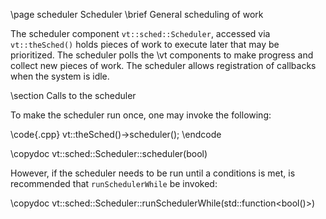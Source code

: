 \page scheduler Scheduler
\brief General scheduling of work

The scheduler component `vt::sched::Scheduler`, accessed via `vt::theSched()`
holds pieces of work to execute later that may be prioritized. The scheduler
polls the \vt components to make progress and collect new pieces of work. The
scheduler allows registration of callbacks when the system is idle.

\section Calls to the scheduler

To make the scheduler run once, one may invoke the following:

\code{.cpp}
vt::theSched()->scheduler();
\endcode

\copydoc vt::sched::Scheduler::scheduler(bool)

However, if the scheduler needs to be run until a conditions is met, is
recommended that `runSchedulerWhile` be invoked:

\copydoc vt::sched::Scheduler::runSchedulerWhile(std::function<bool()>)
